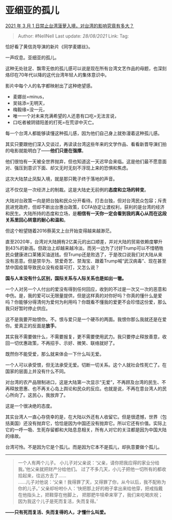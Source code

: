 # 亚细亚的孤儿
[2021 年 3 月 1 日禁止台湾菠萝入境，对台湾的影响究竟有多大？](https://www.zhihu.com/question/446790267/answer/1757690207)


> Author: #NellNell 
> Last update: *28/08/2021* 
> Link:
> Tag: 

恰好看了黄信尧导演的新片《同学麦娜丝》。

一声叹息。亚细亚的孤儿。

这种无处驻足、飘零无依的孤儿感可以说是现在所有台湾文艺作品的母题，也深刻烙印在70年代以降的这代台湾年轻人的集体意识中。

影片中每个人的名字都映射出了这种绝望感。

-   麦娜丝=minus，
-   吴铭添=无明天，
-   梅毅缘=没一元，
-   唯一一个对未来充满希望的人还患有口吃=无法言说，
-   口吃者被阴错阳差的打死=在荒谬中灭亡。

每一个台湾人都能够读懂这种孤儿感，因为他们自己身上就弥漫着这种孤儿感。

其实只要跟他们深入交谈过，再读读台湾这些年来的文学作品、看看新晋导演们拍的电影就能明白了——**他们只是在强撑**。

他们很怕有一天被全世界抛弃，但也知道这一天迟早会来临。这是他们最不愿意面对、强压到意识下面、却又无时无刻不浮现上来的恐惧和焦虑。

这次大陆禁止凤梨入境，就是那只靴子终于落地的声音。

这不仅仅是一次经济上的制裁。这是大陆史无前例的**态度和立场的转变**。

大陆对台政策一向是把台独和民众分开看待。打击台独，但对台湾民众包容；斥责民进党政府，但却不断出台惠台政策，ECFA协定让渡权利，获利的是台湾的经济和民生。大陆所持的态度和立场，是**相信有一天你一定会看到我的真心从而在这段关系里回心转意的耐心和温和**。

但这个盼望随着2016蔡英文上台开始变得越来越渺茫。

直至2020年，台湾对大陆拥有2亿美元的出口顺差，并对大陆的贸易依赖度攀升到43%的新高。但政治上却越来越冷淡。而另一边为了讨好Trump可以不惜牺牲民众健康进口莱猪买油送钱。但Trump还是败选了，于是改口说我们对大陆从来没有恶意。但是禁华为、禁爱奇艺、禁淘宝、跟着Trump喊“武汉病毒”、现在甚至禁中国疫苗导致民众没有疫苗可打，又怎么说？

**国与人本没有什么区别，国际关系与人际关系也是如出一辙。**

一个人对另一个人付出的爱没有得到任何回应，收到的不过是一次又一次的恶意和中伤。是，我的爱可以无限量提供，但是这样真的对你好吗？你真的懂什么是爱吗？你能够分得清何为爱何为利用吗？你既看不懂我的爱更不会珍惜这份爱，那么我只好暂时停止供应。

这不是我要开始恨你。不。恨与爱只是一个硬币的两面。我恨你那么我就还是在爱你。爱真正的反面是**放手**。

其实我不需要做什么，不需要报复，更不需要使用武力。我只要停止释放善意，收回一切优惠政策，不再招手、示好、微笑、联络就好了。

既然你不能受爱，那么就来体会一下什么叫无爱。

一个人可以承受恨，但无法承受无爱。切断一切关系。这个人就社会性死亡了。在国家的层面上并没有什么不同。

对台湾的农产品限制进口，这是大陆第一次显示“无爱”，不再顾及台湾的民生、不再释放恩惠、也不再关心岛上舆论和民众的反应。也就是说，不再在意台湾人的民心所向了。这民心，我放弃了。

这是一个很决绝的态度。

其实台湾人一直心存侥幸的是，在大陆以外还有人收留它。但是很遗憾，世界（包括美国）还没有抛弃它，恰恰是因为中国还没有抛弃它。所以它还有价值。实际上它的一呼一吸、生死存留都和大陆息息相关，所有人对它的关注都是因为中国大陆的缘故。

台湾可怜。不是因为它是个孤儿。而是因为它本不是孤儿，却执意要做个孤儿。

---

> 一个人有两个儿子。 小儿子对父亲说：‘父亲，请你把我应得的家业分给我。’他父亲就把财产分给他们。 过了不多几天，小儿子把他一切所有的都收拾起来，往远方去了……  
> ……儿子对他说：‘父亲！我得罪了天，又得罪了你，从今以后，我不配称为你的儿子。’ 父亲却吩咐仆人：‘快把那上好的袍子拿出来给他穿，把戒指戴在他指头上，把鞋穿在他脚上， 把那肥牛犊牵来宰了，我们来吃喝庆祝； 因为我这个儿子是死而复活，失而复得。’

**——只有死而复活、失而复得的人，才懂什么叫爱。**